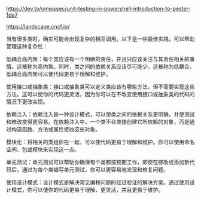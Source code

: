 https://dev.to/omiossec/unit-testing-in-powershell-introduction-to-pester-1de7

https://landscape.cncf.io/

当有很多类时，确实可能会出现复杂的相互调用。以下是一些最佳实践，可以帮助管理这种复杂性：

低耦合高内聚：每个类应该有一个明确的责任，并且只应该关注与其责任相关的事情。这被称为高内聚。同时，类之间的依赖关系应该尽可能少，这被称为低耦合。低耦合高内聚可以使代码更易于理解和维护。

使用接口或抽象类：接口或抽象类可以定义类应该有哪些方法，但不需要实现这些方法。这可以使你的代码更灵活，因为你可以在不改变使用接口或抽象类的代码的情况下更改实现。

依赖注入：依赖注入是一种设计模式，可以使类之间的依赖关系更明确，并使测试和修改变得更容易。在依赖注入中，一个类不会直接创建它所依赖的对象，而是通过构造函数、方法或属性接收这些对象。

模块化：将相关的类组织在一起，可以使代码更易于理解和维护。你可以使用命名空间、包或模块来实现这一点。

单元测试：单元测试可以帮助你确保每个类都按预期工作，即使在修改或添加新代码后。通过为每个类编写单元测试，你可以更容易地发现和修复问题。

使用设计模式：设计模式是解决常见编程问题的经过验证的解决方案。通过使用设计模式，你可以使你的代码更易于理解、更灵活，并且更易于维护。

